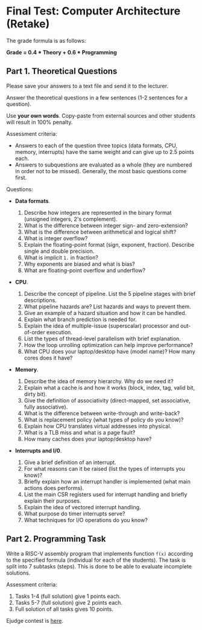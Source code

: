 # Final Test: Computer Architecture (Retake)

The grade formula is as follows:

__Grade = 0.4 * Theory + 0.6 * Programming__

## Part 1. Theoretical Questions

Please save your answers to a text file and send it to the lecturer.

Answer the theoretical questions in a few sentences (1-2 sentences for a question).

Use __your own words__.
Copy-paste from external sources and other students will result in 100% penalty.

Assessment criteria:

* Answers to each of the question three topics (data formats, CPU, memory, interrupts) have
  the same weight and can give up to 2.5 points each.
* Answers to subquestions are evaluated as a whole (they are numbered
  in order not to be missed). Generally, the most basic questions come first.

Questions:

* __Data formats__.
  1. Describe how integers are represented in the binary format (unsigned integers, 2's complement).
  2. What is the difference between integer sign- and zero-extension?
  3. What is the difference between arithmetical and logical shift?
  4. What is integer overflow?
  5. Explain the floating-point format (sign, exponent, fraction). Describe single and double precision.
  6. What is implicit `1.` in fraction?
  7. Why exponents are biased and what is bias?
  8. What are floating-point overflow and underflow?

* __CPU__.
  1. Describe the concept of pipeline. List the 5 pipeline stages with brief descriptions.
  2. What pipeline hazards are? List hazards and ways to prevent them.
  3. Give an example of a hazard situation and how it can be handled. 
  4. Explain what branch prediction is needed for.
  5. Explain the idea of multiple-issue (superscalar) processor and out-of-order execution.
  6. List the types of thread-level parallelism with brief explanation.
  7. How the loop unrolling optimization can help improve performance?
  8. What CPU does your laptop/desktop have (model name)? How many cores does it have?

* __Memory__.
  1. Describe the idea of memory hierarchy. Why do we need it?
  2. Explain what a cache is and how it works (block, index, tag, valid bit, dirty bit).
  3. Give the definition of associativity (direct-mapped, set associative, fully associative).
  4. What is the difference between write-through and write-back?
  5. What is replacement policy (what types of policy do you know)?
  6. Explain how CPU translates virtual addresses into physical.
  7. What is a TLB miss and what is a page fault?
  8. How many caches does your laptop/desktop have?

* __Interrupts and I/0__.
  1. Give a brief definition of an interrupt.
  2. For what reasons can it be raised (list the types of interrupts you know)?
  3. Briefly explain how an interrupt handler is implemented (what main actions does performs).
  4. List the main CSR registers used for interrupt handling and briefly explain their purposes.
  5. Explain the idea of vectored interrupt handling.
  6. What purpose do timer interrupts serve?
  7. What techniques for I/O operations do you know?

## Part 2. Programming Task

Write a RISC-V assembly program that implements function `f(x)` according
to the specified formula (individual for each of the students).
The task is split into 7 subtasks (steps).
This is done to be able to evaluate incomplete solutions.

Assessment criteria:

1. Tasks 1-4 (full solution) give 1 points each.
2. Tasks 5-7 (full solution) give 2 points each.
3. Full solution of all tasks gives 10 points.

Ejudge contest is [here](http://158.160.144.239/cgi-bin/new-client?contest_id=275).


